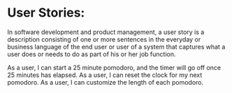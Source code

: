 # User Stories:
In software development and product management, a user story is a description consisting of one or more sentences in the everyday or business language of the end user or user of a system that captures what a user does or needs to do as part of his or her job function.

As a user, I can start a 25 minute pomodoro, and the timer will go off once 25 minutes has elapsed.
As a user, I can reset the clock for my next pomodoro.
As a user, I can customize the length of each pomodoro.
